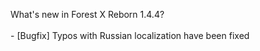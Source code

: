 What's new in Forest X Reborn 1.4.4?<br />
<br /> - [Bugfix] Typos with Russian localization have been fixed


